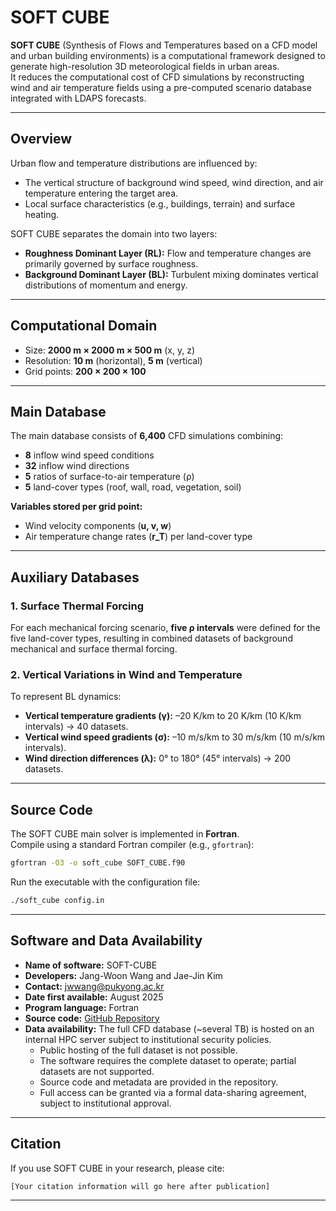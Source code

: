 # SOFT CUBE

**SOFT CUBE** (Synthesis of Flows and Temperatures based on a CFD model and urban building environments) is a computational framework designed to generate high-resolution 3D meteorological fields in urban areas.  
It reduces the computational cost of CFD simulations by reconstructing wind and air temperature fields using a pre-computed scenario database integrated with LDAPS forecasts.

---

## Overview

Urban flow and temperature distributions are influenced by:

- The vertical structure of background wind speed, wind direction, and air temperature entering the target area.
- Local surface characteristics (e.g., buildings, terrain) and surface heating.

SOFT CUBE separates the domain into two layers:

- **Roughness Dominant Layer (RL):** Flow and temperature changes are primarily governed by surface roughness.
- **Background Dominant Layer (BL):** Turbulent mixing dominates vertical distributions of momentum and energy.

---

## Computational Domain

- Size: **2000 m × 2000 m × 500 m** (x, y, z)
- Resolution: **10 m** (horizontal), **5 m** (vertical)
- Grid points: **200 × 200 × 100**

---

## Main Database

The main database consists of **6,400** CFD simulations combining:

- **8** inflow wind speed conditions
- **32** inflow wind directions
- **5** ratios of surface-to-air temperature (ρ)
- **5** land-cover types (roof, wall, road, vegetation, soil)

**Variables stored per grid point:**  
- Wind velocity components (**u, v, w**)  
- Air temperature change rates (**r_T**) per land-cover type

---

## Auxiliary Databases

### 1. Surface Thermal Forcing
For each mechanical forcing scenario, **five ρ intervals** were defined for the five land-cover types, resulting in combined datasets of background mechanical and surface thermal forcing.

### 2. Vertical Variations in Wind and Temperature
To represent BL dynamics:
- **Vertical temperature gradients (γ):** –20 K/km to 20 K/km (10 K/km intervals) → 40 datasets.
- **Vertical wind speed gradients (σ):** –10 m/s/km to 30 m/s/km (10 m/s/km intervals).
- **Wind direction differences (λ):** 0° to 180° (45° intervals) → 200 datasets.

---

## Source Code

The SOFT CUBE main solver is implemented in **Fortran**.  
Compile using a standard Fortran compiler (e.g., `gfortran`):

```bash
gfortran -O3 -o soft_cube SOFT_CUBE.f90
```

Run the executable with the configuration file:

```bash
./soft_cube config.in
```

---

## Software and Data Availability

- **Name of software:** SOFT-CUBE  
- **Developers:** Jang-Woon Wang and Jae-Jin Kim  
- **Contact:** jwwang@pukyong.ac.kr  
- **Date first available:** August 2025  
- **Program language:** Fortran  
- **Source code:** [GitHub Repository](https://github.com/jwwang-gif/SOFT-CUBE/tree/main)  
- **Data availability:** The full CFD database (~several TB) is hosted on an internal HPC server subject to institutional security policies.  
  - Public hosting of the full dataset is not possible.  
  - The software requires the complete dataset to operate; partial datasets are not supported.  
  - Source code and metadata are provided in the repository.  
  - Full access can be granted via a formal data-sharing agreement, subject to institutional approval.

---

## Citation

If you use SOFT CUBE in your research, please cite:

```
[Your citation information will go here after publication]
```

---
